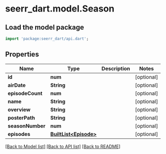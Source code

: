 # seerr_dart.model.Season

## Load the model package
```dart
import 'package:seerr_dart/api.dart';
```

## Properties
Name | Type | Description | Notes
------------ | ------------- | ------------- | -------------
**id** | **num** |  | [optional] 
**airDate** | **String** |  | [optional] 
**episodeCount** | **num** |  | [optional] 
**name** | **String** |  | [optional] 
**overview** | **String** |  | [optional] 
**posterPath** | **String** |  | [optional] 
**seasonNumber** | **num** |  | [optional] 
**episodes** | [**BuiltList&lt;Episode&gt;**](Episode.md) |  | [optional] 

[[Back to Model list]](../README.md#documentation-for-models) [[Back to API list]](../README.md#documentation-for-api-endpoints) [[Back to README]](../README.md)


